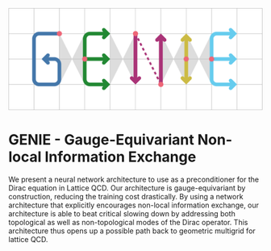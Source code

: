 ![GENIE Logo](genie_logo.png)

# GENIE - Gauge-Equivariant Non-local Information Exchange
We present a neural network architecture to use as a preconditioner for the Dirac equation in Lattice QCD.
Our architecture is gauge-equivariant by construction, reducing the training cost drastically.
By using a network architecture that explicitly encourages non-local information exchange, our architecture is able to beat critical slowing down by addressing both topological as well as non-topological modes of the Dirac operator.
This architecture thus opens up a possible path back to geometric multigrid for lattice QCD.
